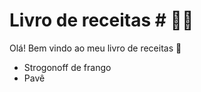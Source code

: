 # Livro de receitas # :man_cook:

Olá! Bem vindo ao meu livro de receitas :handshake:

- Strogonoff de frango
- Pavê
